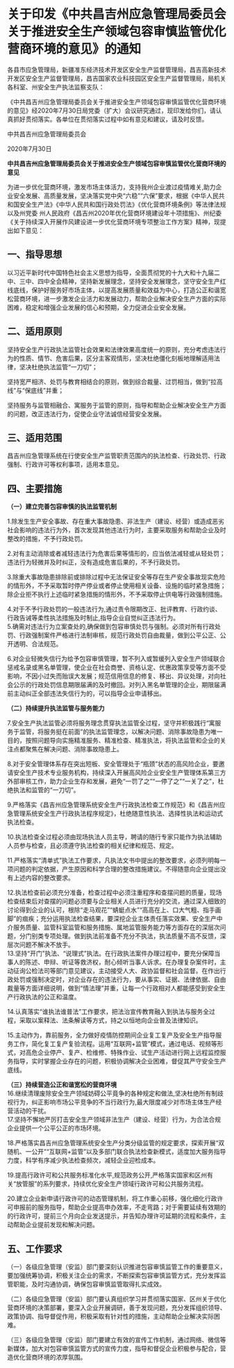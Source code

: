 # 关于印发《中共昌吉州应急管理局委员会关于推进安全生产领域包容审慎监管优化营商环境的意见》的通知



各县市应急管理局，新疆准东经济技术开发区安全生产监督管理局，昌吉高新技术开发区安全生产监督管理局，昌吉国家农业科技园区安全生产监督管理局，局机关各科室、州安全生产执法监察支队：

《中共昌吉州应急管理局委员会关于推进安全生产领域包容审慎监管优化营商环境的意见》经2020年7月30日局党委（扩大）会议研究通过，现印发给你们，请认真抓好贯彻落实。各单位在贯彻落实过程中如有意见和建议，请及时反馈。

&#x20;                                                                                                          中共昌吉州应急管理局委员会

&#x20;                                                                                                                   2020年7月30日

&#x20;         **中共昌吉州应急管理局委员会关于推进安全生产领域包容审慎监管优化营商环境的意见**

为进一步优化营商环境，激发市场主体活力，支持我州企业渡过疫情难关,助力企业安全发展、高质量发展，坚决落实党中央“六稳”“六保”要求，根据《中华人民共和国安全生产法》《中华人民共和国行政处罚法》《优化营商环境条例》等法律法规以及州党委 州人民政府《昌吉州2020年优化营商环境建设年十项措施》、州纪委《关于持续深入开展作风建设进一步优化营商环境专项整治工作方案》精神，现提出如下意见：

## 一、指导思想

以习近平新时代中国特色社会主义思想为指导，全面贯彻党的十九大和十九届二中、三中、四中全会精神，坚持新发展理念，坚持安全发展理念，坚守安全生产红线底线，保护好服务好市场主体，以提高发展质量和效益为中心，打造公正和谐宽松营商环境，进一步激发企业活力和发展动力，帮助企业解决安全生产方面的实际困难，稳定和增强企业发展的信心和预期，全力促进企业安全发展。

## 二、适用原则

坚持安全生产行政执法监管社会效果和法律效果高度统一的原则，充分考虑违法行为的性质、情节、危害后果，区分主客观情形，坚决杜绝僵化刻板地理解适用法律，坚决杜绝执法监管“一刀切”；

坚持宽严相济、处罚与教育相结合的原则，做到综合裁量、过罚相当，做到“拉高线”与“保底线”并重；

坚持服务与监管相融合、寓服务于监管的原则，指导和帮助企业解决安全生产方面的问题，改正违法行为，促使企业守法诚信经营安全发展。

## 三、适用范围

昌吉州应急管理系统在行使安全生产监管职责范围内的执法检查、行政处罚、行政强制、行政许可等权利事项，适用本意见。

## 四、主要措施

**（一）建立完善包容审慎的执法监管机制**

1.除发生生产安全事故、存在重大事故隐患、非法生产（建设、经营）或造成恶劣社会影响的违法行为外，首次发现其他违法行为时，主要采取服务和帮助企业及时整改的措施，不予行政处罚。

2.对有主动消除或者减轻违法行为危害后果等情形的，应当依法减轻或从轻处罚；违法行为轻微并及时纠正，没有造成危害后果的，不予行政处罚。

3.除重大事故隐患排除前或排除过程中无法保证安全等存在生产安全事故现实危险的情形外，不予采取暂时停产停业或者停止使用相关设备、设施的临时紧急措施；除企业拒不执行上述临时紧急措施的情形外，不予采取停止供电等行政强制措施。

4.对于不予行政处罚的一般违法行为,通过责令限期改正、批评教育、行政约谈、行政告诫等柔性执法措施及时制止,指导企业自觉纠正违法行为。\
&#x20;   5.确需对违法行为立案查处的,确保做到包容审慎处罚与强制。必须对所有行政处罚、行政强制案件严格进行法制审核，规范行政处罚自由裁量，做到公平公正、公开透明、合法规范。

6.对企业轻微失信行为给予包容审慎管理，暂不列入或暂缓列入安全生产领域联合惩戒名录或黑名单管理，使企业在社会商誉、资格认定、优惠政策享受等方面不受影响，不因小过失而贻误大发展；规范信用信息的修复、移出、异议处理，对向社会公示的行政处罚信息期限届满的及时撤回。对列入黑名单管理的企业，期限届满前主动纠正全部违法失信行为的，可以指导企业申请移出。

**（二）持续提升执法监管与服务能力**

7.安全生产执法监管必须将服务理念贯穿执法监管全过程，坚守并积极践行“寓服务于监管，将服务挺在前面”的执法监管理念，以解决问题、消除事故隐患为唯一目的，按照问题导向实施精准服务、精准检查、精准执法，将执法监管和企业的关注点都聚焦在解决问题、消除事故隐患上。

8.对于安全管理体系存在突出短板、安全管理处于“瓶颈”状态的高风险企业，要邀请安全生产技术专业服务机构，持续深入开展高风险企业安全生产管理体系第三方外部审核工作，助力企业生存和发展，避免“一罚了之”“一停了之”“一关了之”，杜绝执法和监管的“一刀切”。

9.严格落实《昌吉州应急管理系统安全生产行政执法检查工作规范》和《昌吉州应急管理系统安全生产行政执法程序规定》，杜绝随意性执法、选择性执法和运动式执法检查。

10.执法检查全过程必须由现场执法人员主导，聘请的随行专家只能作为执法辅助人员参与检查，且必须遵守执法检查的相关纪律和规范、规定。

11.严格落实“清单式”执法工作要求，凡执法文书中提出的整改要求，必须列明每一项问题的判定依据，产生原因和科学合理的整改措施建议。不得随意向企业提出没有上述内容的整改要求。

12.执法检查前必须充分准备，检查过程中必须注重程序和查摆问题的质量，现场检查结束后对查摆的问题必须要与企业相关人员进行充分的交流，通过深入细致的讨论得到企业的认可，根除“走马观花”“蜻蜓点水”“高高在上、口大气粗、指手画脚”的痼疾；充分运用执法检查结果，要深挖企业主体责任落实效果、安全生产中介服务质量、监管科室监管和服务措施、属地监管服务能力等方面存在的深层次问题，分门别类专项处理。做到执法前准备不充分不执法，执法质量不高不反馈，深层次问题不解决不放手。\
&#x20;   13.坚持“开门”执法、“说理式”执法。在行政执法案件办理过程中，要充分保障当事人的陈述、申辩、听证等救济权，耐心倾听当事人诉求。在办理复杂案件时，主动征询公检法司等部门意见建议，主动接受人大、政协监督和社会监督。在作出行政处罚或强制决定时，对企业存在的违法行为，要从事实、证据、法律依据、自由裁量等方面详细说明，做到“情法理”并重，让每一个行政相对人都能感受到安全生产行政执法的公正和温度。

14.认真落实“谁执法谁普法”工作要求，把法治宣传教育融入到执法与服务全过程，采取以案释法、法条解读等方式，持之以恒地向企业普及法律知识。

15.主动作为，靠前服务，全力做好疫情防控期间企业复工复产及安全生产指导服务工作，简化复工复产复验流程。运用“互联网+监管”模式，通过电话、视频等形式，对高危企业停产、复产、检维修、特殊作业、试生产活动进行网上远程监控服务指导，实时掌握企业存在的问题，积极协调解决企业困难，督促其严守安全生产底线。

**（三）持续营造公正和谐宽松的营商环境**\
&#x20;   16.继续清理废除安全生产领域妨碍公平竟争的各种规定和做法,坚决杜绝所有制歧视行为，纠正影响市场公平竞争的不当行政行为,最大限度减少对市场主体生产经营活动的干扰。\
&#x20;   17.坚持不懈地严厉打击安全生产领域非法生产（建设、经营）行为，为合法合规企业提供一个公平公正的市场环境。

18.严格落实昌吉州应急管理系统安全生产分类分级监管的规定要求，探索开展“双随机、一公开”“互联网+监管”以及多部门联合执法检查新模式，适度加大服务指导力度，科学有序减少执法检查频次，减轻企业迎检成本。

19.提高行政许可和公共服务标准化水平,规范政务公开,严格落实国家和区州有关“放管服”的系列要求，持续优化安全生产领域行政许可和公共服务流程。

20.建立企业新申请行政许可的动态管理机制，将工作重心前移，强化细化行政许可申报前的服务指导，帮助企业提高申办效率，不走弯路；对于需要延续有效期的的行政许可，提前三个月向企业发送提示，并告知办理许可延期的流程和条件，主动帮助企业提前发现和解决问题。

## 五、工作要求

（一）各级应急管理（安监）部门要深刻认识推进包容审慎监管工作的重要意义，要加强统筹协调，积极关注企业的需求，不断探索包容审慎监管方式，充分发挥监管职能，及时沟通协调，确保包容审慎监管取得扎实成效。

（二）各级应急管理（安监）部门要认真组织学习并贯彻落实国家、区州关于优化营商环境的决策部署，要深入企业开展调研，善于发现问题，充分发挥组织领导、政策协调、指导督促作用，积极采取有针对性的措施，主动帮助企业解决实际困难。

（三）各级应急管理（安监）部门要建立有效的宣传工作机制，通过网络、微信等新媒体，加大对包容审慎监管方式的宣传力度，指导和督促企业积极参与配合，营造优化营商环境的浓厚氛围。
